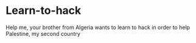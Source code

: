 # Learn-to-hack
Help me, your brother from Algeria wants to learn to hack in order to help Palestine, my second country
